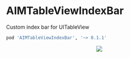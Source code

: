 AIMTableViewIndexBar
====================

Custom index bar for UITableView

```bash
pod 'AIMTableViewIndexBar', '~> 0.1.1'
```

<p align="center" >
  <img src="https://s3.amazonaws.com/cocoacontrols_production/uploads/control_image/image/1802/IMG_0070.PNG">
</p>
